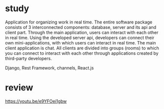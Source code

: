 # study

Application for organizing work in real time. The entire software package consists of 3 interconnected components: database, server and its api and client part. Through the main application, users can interact with each other in real time. Using the developed server api, developers can connect their own mini-applications, with which users can interact in real time. The main client application is chat.
All clients are divided into groups (rooms) to which you can connect to interact with each other through applications created by third-party developers.

Django, Rest Framework, channels, React.js

# review

https://youtu.be/e9YFOei1gbw
